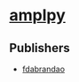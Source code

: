 # [amplpy](https://pypi.org/project/amplpy)



## Publishers
- [fdabrandao](https://pypi.org/user/fdabrandao)

